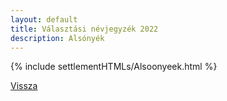 ```yaml
---
layout: default
title: Választási névjegyzék 2022
description: Alsónyék
---
```


{% include settlementHTMLs/Alsoonyeek.html %}

[Vissza](./)